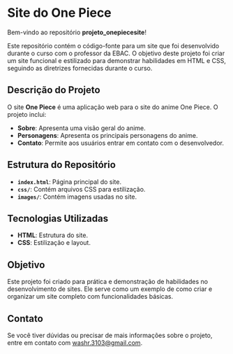 # Site do One Piece

Bem-vindo ao repositório **projeto_onepiecesite**!

Este repositório contém o código-fonte para um site que foi desenvolvido durante o curso com o professor da EBAC. O objetivo deste projeto foi criar um site funcional e estilizado para demonstrar habilidades em HTML e CSS, seguindo as diretrizes fornecidas durante o curso.

## Descrição do Projeto

O site **One Piece** é uma aplicação web para o site do anime One Piece. O projeto inclui:

- **Sobre**: Apresenta uma visão geral do anime.
- **Personagens**: Apresenta os principais personagens do anime.
- **Contato**: Permite aos usuários entrar em contato com o desenvolvedor.

## Estrutura do Repositório

- **`index.html`**: Página principal do site.
- **`css/`**: Contém arquivos CSS para estilização.
- **`images/`**: Contém imagens usadas no site.

## Tecnologias Utilizadas

- **HTML**: Estrutura do site.
- **CSS**: Estilização e layout.

## Objetivo

Este projeto foi criado para prática e demonstração de habilidades no desenvolvimento de sites. Ele serve como um exemplo de como criar e organizar um site completo com funcionalidades básicas.

## Contato

Se você tiver dúvidas ou precisar de mais informações sobre o projeto, entre em contato com washr.3103@gmail.com.
